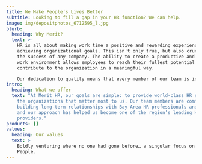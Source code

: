 ```yaml
---
title: We Make People’s Lives Better
subtitle: Looking to fill a gap in your HR function? We can help.
image: img/depositphotos_6712595_l.jpg
blurb:
  heading: Why Merit?
  text: >-
    HR is all about making work time a positive and rewarding experience while
    achieving organizational goals. This isn't only true, but also crucial for
    the success of any company. The ability to create a productive and positive
    work environment allows employees to reach their fullest potential and
    contribute to the organization in a meaningful way.

    ​Our dedication to quality means that every member of our team is invested in the success of our clients. Danika Davis was recruited by MeritHR to one of her first HR jobs, and now she’s our CEO.
intro:
  heading: What we offer
  text: "At Merit HR, our goals are simple: to provide world-class HR services to
    the organizations that matter most to us. Our team members are committed to
    building long-term relationships with Bay Area HR professionals and beyond,
    and our approach has helped us become one of the region’s leading HR
    providers."
products: []
values:
  heading: Our values
  text: >
    Boldly venturing where no one had gone before… a singular focus on HR and
    People.
---
```

